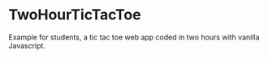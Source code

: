 # TwoHourTicTacToe
Example for students, a tic tac toe web app coded in two hours with vanilla Javascript. 

